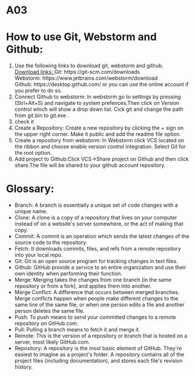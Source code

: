# A03
<h1>How to use Git, Webstorm and Github:</h1>
<ol>
  <li> Use the following links to download git, webstorm and github.<br>
<u> Download links: </u> 
Git: https://git-scm.com/downloads <br>
Webstorm: https://www.jetbrains.com/webstorm/download <br>
Github: https://desktop.github.com/ or you can use the online account if you prefer to do so.
  </li>
  <li> Connect Github to webstorm: In webstorm go to settings by pressing (Strl+Alt+S) and navigate to system prefences.Then click on Version control which will show a drop down list. Cick git and change the path from git.bin to git.exe .
  </li>
   <li>check it </li>
   <li> Create a Repository: Create a new repository by clicking the + sign on the upper right corner. Make it public and add the readme file option. </li>
   <li> Create a repository from webstorm: In Webstorm click VCS located on the ribbon and choose enable version control integration. Select Git for the root option.
  </li>
   <li> Add project to Github:Click VCS->Share project on Github and then click share.The file will be shared to your github account repository.
  </li>
  </ol>
 

<h1>Glossary:</h1>
<ul>
<li> Branch: A branch is essentially  a unique set of code changes with a unique name.</li>
<li> Clone: A clone is a copy of a repository that lives on your computer instead of on a website's server somewhere, or the act of making that copy.</li>
<li> Commit: A commit is an operation which sends the latest changes of the source code to the repository.</li>
<li> Fetch: It downloads commits, files, and refs from a remote repository into your local repo. </li>
<li> Git: Git is an open source program for tracking changes in text files.</li>
<li> Github: GitHub provide a service to an entire organization and use their own identity when performing their function. </li>
<li> Merge: Merging takes the changes from one branch (in the same repository or from a fork), and applies them into another.</li>
<li> Merge Conflict: A difference that occurs between merged branches. Merge conflicts happen when people make different changes to the same line of the same file, or when one person edits a file and another person deletes the same file.</li>
<li> Push: To push means to send your committed changes to a remote repository on GitHub.com.</li>
<li> Pull: Pulling a branch means to fetch it and merge it. </li>
<li> Remote: This is the version of a repository or branch that is hosted on a server, most likely GitHub.com.</li>
<li>Repository: A repository is the most basic element of GitHub. They're easiest to imagine as a project's folder. A repository contains all of the project files (including documentation), and stores each file's revision history.</li>
